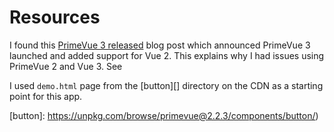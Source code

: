 # Resources

I found this [PrimeVue 3 released][] blog post which announced PrimeVue 3 launched and added support for Vue 2. This explains why I had issues using PrimeVue 2 and Vue 3. See

[PrimeVue 3 released]: https://dev.to/cagataycivici/primevue-3-0-0-released-for-vue-3-with-60-ui-components-featuring-bootstrap-material-fluent-ui-and-custom-themes-348i

I used `demo.html` page from the [button][] directory on the CDN as a starting point for this app.

[button]: https://unpkg.com/browse/primevue@2.2.3/components/button/)
